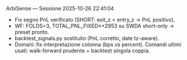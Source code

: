 ArbiSense — Sessione 2025-10-26 22:41:04
- Fix segno PnL verificato (SHORT: exit_z < entry_z → PnL positivo).
- WF: FOLDS=3, TOTAL_PNL_FIXED≈+2953 su SWDA short-only → preset pronto.
- backtest_signals.py sostituito (PnL corretto, date tz-aware).
- Domani: fix interpretazione colonna (bps vs percent).
Comandi ultimi usati: walk-forward prudente + backtest singola coppia.
